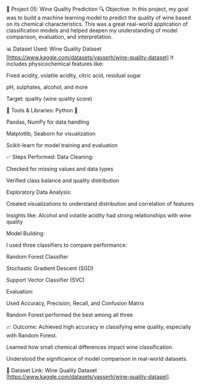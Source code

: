📁 Project 05: Wine Quality Prediction
🔍 Objective:
In this project, my goal was to build a machine learning model to predict the quality of wine based on its chemical characteristics. This was a great real-world application of classification models and helped deepen my understanding of model comparison, evaluation, and interpretation.

📊 Dataset Used:
Wine Quality Dataset [https://www.kaggle.com/datasets/yasserh/wine-quality-dataset]
It includes physicochemical features like:

Fixed acidity, volatile acidity, citric acid, residual sugar

pH, sulphates, alcohol, and more

Target: quality (wine quality score)

🔧 Tools & Libraries:
Python 🐍

Pandas, NumPy for data handling

Matplotlib, Seaborn for visualization

Scikit-learn for model training and evaluation

✅ Steps Performed:
Data Cleaning:

Checked for missing values and data types

Verified class balance and quality distribution

Exploratory Data Analysis:

Created visualizations to understand distribution and correlation of features

Insights like: Alcohol and volatile acidity had strong relationships with wine quality

Model Building:

I used three classifiers to compare performance:

Random Forest Classifier

Stochastic Gradient Descent (SGD)

Support Vector Classifier (SVC)

Evaluation:

Used Accuracy, Precision, Recall, and Confusion Matrix

Random Forest performed the best among all three

📈 Outcome:
Achieved high accuracy in classifying wine quality, especially with Random Forest.

Learned how small chemical differences impact wine classification.

Understood the significance of model comparison in real-world datasets.

🔗 Dataset Link:
Wine Quality Dataset [https://www.kaggle.com/datasets/yasserh/wine-quality-dataset].
